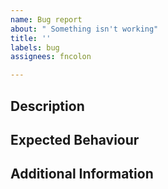 ```yaml
---
name: Bug report
about: " Something isn't working"
title: ''
labels: bug
assignees: fncolon

---
```


## Description

<!-- Describe the issue that you're seeing. -->

## Expected Behaviour

<!-- What should've happened? -->

## Additional Information

<!-- (Optional) Any additional info that you think might come in handy for debugging. -->
